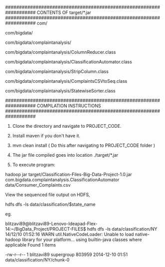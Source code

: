 ###################################################################
CONTENTS OF target/*.jar
###################################################################
com/

com/bigdata/

com/bigdata/complaintanalysis/

com/bigdata/complaintanalysis/ColumnReducer.class

com/bigdata/complaintanalysis/ClassificationAutomator.class

com/bigdata/complaintanalysis/StripColumn.class

com/bigdata/complaintanalysis/ComplaintsCSVtoSeq.class

com/bigdata/complaintanalysis/StatewiseSorter.class

###################################################################
COMPILATION INSTRUCTIONS
###################################################################

1) Clone the directory and navigate to PROJECT_CODE.

2) Install maven if you don't have it.

3) mvn clean install ( Do this after navigating to PROJECT_CODE folder )

4) The jar file compiled goes into location ./target/*.jar

5) To execute program:

hadoop jar target/Classification-Files-Big-Data-Project-1.0.jar com.bigdata.complaintanalysis.ClassificationAutomator data/Consumer_Complaints.csv

View the sequenced file output on HDFS,

hdfs dfs -ls data/classification/$state_name

eg.

blitzavi89@blitzavi89-Lenovo-Ideapad-Flex-14:~/BigData_Project/PROJECT-FILES$ hdfs dfs -ls data/classification/NY
14/12/10 01:52:16 WARN util.NativeCodeLoader: Unable to load native-hadoop library for your platform... using builtin-java classes where applicable
Found 1 items

-rw-r--r--   1 blitzavi89 supergroup     803959 2014-12-10 01:51 data/classification/NY/chunk-0


 
